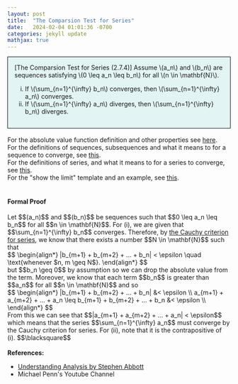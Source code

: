 ```yaml
---
layout: post
title:  "The Comparsion Test for Series"
date:   2024-02-04 01:01:36 -0700
categories: jekyll update
mathjax: true
---
```

<div style="background-color: #E3F4F4; padding: 15px 15px 15px 15px; border:1px solid black;">
  [The Comparsion Test for Series (2.7.4)] Assume \(a_n\) and \(b_n\) are sequences satisfying \(0 \leq a_n \leq b_n\) for all \(n \in \mathbf{N}\). 
	  <ol type="i">
	    <li>If \(\sum_{n=1}^{\infty} b_n\) converges, then \(\sum_{n=1}^{\infty} a_n\) converges.</li>
	    <li>If \(\sum_{n=1}^{\infty} a_n\) diverges, then \(\sum_{n=1}^{\infty} b_n\) diverges.</li>
	  </ol>
</div>
<br>
<!------------------------------------------------------------------------------------>
For the absolute value function definition and other properties see <a href="https://strncat.github.io/jekyll/update/2024/05/26/analysis-absolute-value-properties.html">here</a>.
<br>
For the definitions of sequences, subsequences and what it means to for a sequence to converge, see <a href="https://strncat.github.io/jekyll/update/2024/05/21/analysis-seq-definitions.html">this</a>.
<br>
For the definitions of series, and what it means to for a series to converge, see <a href="https://strncat.github.io/jekyll/update/2024/06/10/analysis-series-definitions.html">this</a>.
<br>
For the "show the limit" template and an example, see <a href="https://strncat.github.io/jekyll/update/2024/05/12/analysis-seq-limit-template.html">this</a>.
<br> 
<br>
<!------------------------------------------------------------------------------------>
<h4><b>Formal Proof</b></h4>
Let $$(a_n)$$ and $$(b_n)$$ be sequences such that $$0 \leq a_n \leq b_n$$ for all $$n \in \mathbf{N}$$. For (i), we are given that $$\sum_{n=1}^{\infty} b_n$$ converges. Therefore, by <a href="https://strncat.github.io/jekyll/update/2024/02/02/analysis-series-cauchy-criteria.html"> the Cauchy criterion for series</a>, we know that there exists a number $$N \in \mathbf{N}$$ such that
<div>
$$
\begin{align*}
|b_{m+1} + b_{m+2} + ... + b_n| < \epsilon \quad \text{whenever $n, m \geq N$}.
\end{align*}
$$
</div>
but $$b_n \geq 0$$ by assumption so we can drop the absolute value from the term. Moreover, we know that each term $$b_n$$ is greater than $$a_n$$ for all $$n \in \mathbf{N}$$ and so
<div>
$$
\begin{align*}
|b_{m+1} + b_{m+2} + ... + b_n| &< \epsilon \\
a_{m+1} + a_{m+2} + ... + a_n \leq b_{m+1} + b_{m+2} + ... + b_n &< \epsilon \\
\end{align*}
$$
</div>
From this we can see that $$|a_{m+1} + a_{m+2} + ... + a_n| < \epsilon$$ which means that the series $$\sum_{n=1}^{\infty} a_n$$ must converge by the Cauchy criterion for series. For (ii), note that it is the contrapositive of (i). $$\blacksquare$$
<br>
<br>
<!------------------------------------------------------------------------------------>
<b>References:</b>
<ul>
<li><a href="https://www.amazon.com/Understanding-Analysis-Undergraduate-Texts-Mathematics/dp/1493927116">Understanding Analysis by Stephen Abbott</a></li>
<li><a href="https://www.youtube.com/watch?v=wTq6HI9w4n8"></a>Michael Penn's Youtube Channel</li>
</ul>